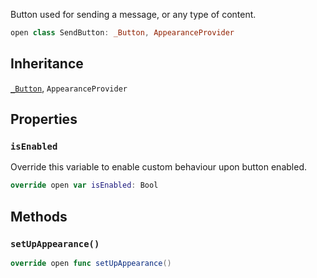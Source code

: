 
Button used for sending a message, or any type of content.

``` swift
open class SendButton: _Button, AppearanceProvider 
```

## Inheritance

[`_Button`](/_Button), `AppearanceProvider`

## Properties

### `isEnabled`

Override this variable to enable custom behaviour upon button enabled.

``` swift
override open var isEnabled: Bool 
```

## Methods

### `setUpAppearance()`

``` swift
override open func setUpAppearance() 
```
